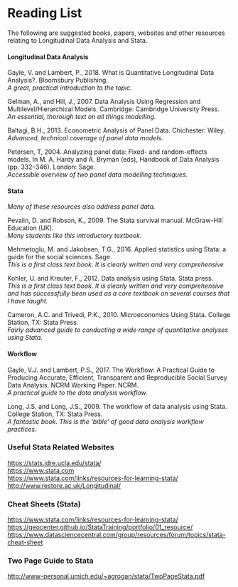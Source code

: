 # Reading List

The following are suggested books, papers, websites and other resources relating to Longitudinal Data Analysis and Stata.

#### Longitudinal Data Analysis

Gayle, V. and Lambert, P., 2018. What is Quantitative Longitudinal Data Analysis?. Bloomsbury Publishing.<br>
_A great, practical introduction to the topic._

Gelman, A., and Hill, J., 2007. Data Analysis Using Regression and Multilevel/Hierarchical Models. Cambridge: Cambridge University Press.<br>
_An essential, thorough text on all things modelling._

Baltagi, B.H., 2013. Econometric Analysis of Panel Data. Chichester: Wiley.<br>
_Advanced, technical coverage of panel data models._

Petersen, T, 2004. Analyzing panel data: Fixed- and random-effects models. In M. A. Hardy and A. Bryman (eds), Handbook of Data Analysis (pp. 332–346). London: Sage.<br>
_Accessible overview of two panel data modelling techniques._

#### Stata

*Many of these resources also address panel data.*

Pevalin, D. and Robson, K., 2009. The Stata survival manual. McGraw-Hill Education (UK).<br>
_Many students like this introductory textbook._

Mehmetoglu, M. and Jakobsen, T.G., 2016. Applied statistics using Stata: a guide for the social sciences. Sage.<br>
_This is a first class text book. It is clearly written and very comprehensive_

Kohler, U. and Kreuter, F., 2012. Data analysis using Stata. Stata press.<br>
_This is a first class text book. It is clearly written and very comprehensive and has successfully been used as a core textbook on several courses that I have taught._

Cameron, A.C. and Trivedi, P.K., 2010. Microeconomics Using Stata. College Station, TX: Stata Press.<br>
_Fairly advanced guide to conducting a wide range of quantitative analyses using Stata._

#### Workflow

Gayle, V.J. and Lambert, P.S., 2017. The Workflow: A Practical Guide to Producing Accurate, Efficient, Transparent and Reproducible Social Survey Data Analysis. NCRM Working Paper. NCRM.<br>
_A practical guide to the data analysis workflow._

Long, J.S. and Long, J.S., 2009. The workflow of data analysis using Stata. College Station, TX: Stata Press.<br>
_A fantastic book. This is the 'bible' of good data analysis workflow practices._


### Useful Stata Related Websites

https://stats.idre.ucla.edu/stata/  <br>
https://www.stata.com  <br>
https://www.stata.com/links/resources-for-learning-stata/  <br>
http://www.restore.ac.uk/Longitudinal/


### Cheat Sheets (Stata)

https://www.stata.com/links/resources-for-learning-stata/ <br>
https://geocenter.github.io/StataTraining/portfolio/01_resource/  <br>
https://www.datasciencecentral.com/group/resources/forum/topics/stata-cheat-sheet  <br>

### Two Page Guide to Stata

http://www-personal.umich.edu/~agrogan/stata/TwoPageStata.pdf
